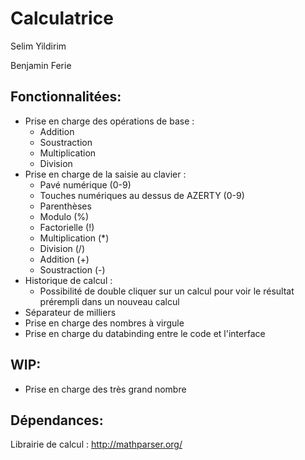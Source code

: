 # Calculatrice

Selim Yildirim

Benjamin Ferie


## Fonctionnalitées: 

- Prise en charge des opérations de base :
  - Addition
  - Soustraction
  - Multiplication
  - Division
- Prise en charge de la saisie au clavier :
  - Pavé numérique (0-9)
  - Touches numériques au dessus de AZERTY (0-9)
  - Parenthèses
  - Modulo (%)
  - Factorielle (!)
  - Multiplication (*)
  - Division (/)
  - Addition (+)
  - Soustraction (-)
- Historique de calcul :
  - Possibilité de double cliquer sur un calcul pour voir le résultat prérempli dans un nouveau calcul
- Séparateur de milliers
- Prise en charge des nombres à virgule
- Prise en charge du databinding entre le code et l'interface

## WIP:
- Prise en charge des très grand nombre 

## Dépendances:

Librairie de calcul : http://mathparser.org/
